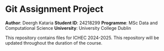 # Git Assignment Project

**Author**: Deergh Kataria
**Student ID**: 24218299
**Programme**: MSc Data and Computational Science
**University**: University College Dublin

This repository contains files for ICHEC 2024-2025. This repository will be updated throughout the duration of the course.
